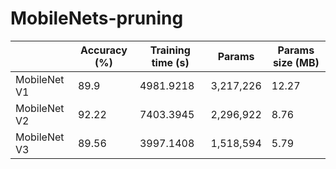 # MobileNets-pruning

|   | Accuracy (%) | Training time (s) | Params    | Params size (MB) |
|---|--------------|-------------------|-----------|------------------|
|  MobileNet V1 | 89.9         | 4981.9218         | 3,217,226 | 12.27            |
|  MobileNet V2 | 92.22        | 7403.3945         | 2,296,922 | 8.76             |
|  MobileNet V3 | 89.56        | 3997.1408         | 1,518,594 | 5.79             |
